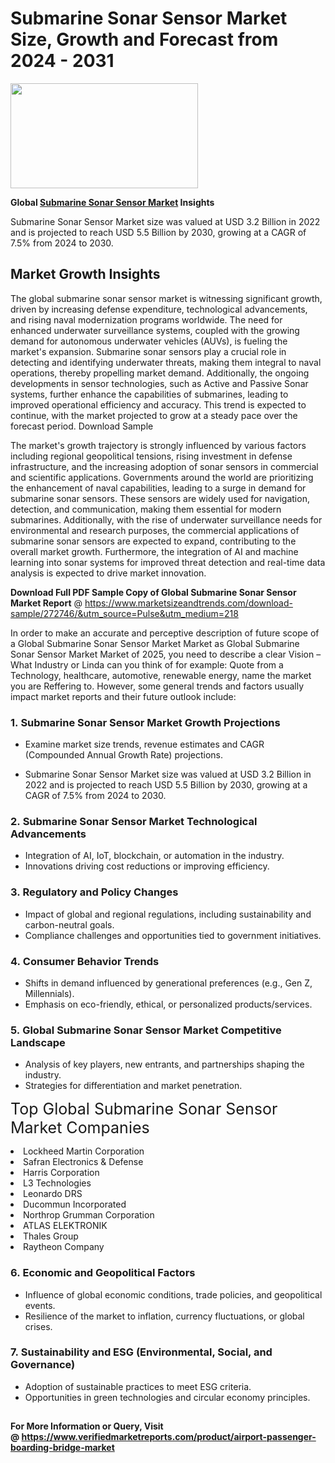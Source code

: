 <H1>Submarine Sonar Sensor Market Size, Growth and Forecast from 2024 - 2031</H1><img class="aligncenter size-medium wp-image-584254" src="https://thirdeyenews.in/wp-content/uploads/2024/09/Global-Market-Research-300x168.jpeg" alt="" width="300" height="168" /><p><strong>Global&nbsp;<a href="https://www.marketsizeandtrends.com/download-sample/272746/&amp;utm_source=Pulse&amp;utm_medium=218">Submarine Sonar Sensor Market</a> Insights</strong></p><p>Submarine Sonar Sensor Market size was valued at USD 3.2 Billion in 2022 and is projected to reach USD 5.5 Billion by 2030, growing at a CAGR of 7.5% from 2024 to 2030.</p><p><h2>Market Growth Insights</h2> <p>The global submarine sonar sensor market is witnessing significant growth, driven by increasing defense expenditure, technological advancements, and rising naval modernization programs worldwide. The need for enhanced underwater surveillance systems, coupled with the growing demand for autonomous underwater vehicles (AUVs), is fueling the market's expansion. Submarine sonar sensors play a crucial role in detecting and identifying underwater threats, making them integral to naval operations, thereby propelling market demand. Additionally, the ongoing developments in sensor technologies, such as Active and Passive Sonar systems, further enhance the capabilities of submarines, leading to improved operational efficiency and accuracy. This trend is expected to continue, with the market projected to grow at a steady pace over the forecast period. Download Sample</p> <p>The market's growth trajectory is strongly influenced by various factors including regional geopolitical tensions, rising investment in defense infrastructure, and the increasing adoption of sonar sensors in commercial and scientific applications. Governments around the world are prioritizing the enhancement of naval capabilities, leading to a surge in demand for submarine sonar sensors. These sensors are widely used for navigation, detection, and communication, making them essential for modern submarines. Additionally, with the rise of underwater surveillance needs for environmental and research purposes, the commercial applications of submarine sonar sensors are expected to expand, contributing to the overall market growth. Furthermore, the integration of AI and machine learning into sonar systems for improved threat detection and real-time data analysis is expected to drive market innovation. </p><p><span class=""><strong>Download Full PDF Sample Copy of Global Submarine Sonar Sensor Market Report</strong> @ <a href="https://www.marketsizeandtrends.com/download-sample/272746/&amp;utm_source=Pulse&amp;utm_medium=218" target="_blank">https://www.marketsizeandtrends.com/download-sample/272746/&amp;utm_source=Pulse&amp;utm_medium=218</a></span></p><p>In order to make an accurate and perceptive description of future scope of a Global&nbsp;Submarine Sonar Sensor Market Market as Global&nbsp;Submarine Sonar Sensor Market Market of 2025, you need to describe a clear Vision &ndash; What Industry or Linda can you think of for example: Quote from a Technology, healthcare, automotive, renewable energy, name the market you are Reffering to. However, some general trends and factors usually impact market reports and their future outlook include:</p><h3>1.&nbsp;<strong>Submarine Sonar Sensor Market Growth Projections</strong></h3><ul><li>Examine market size trends, revenue estimates and CAGR (Compounded Annual Growth Rate) projections.</li><li><p>Submarine Sonar Sensor Market size was valued at USD 3.2 Billion in 2022 and is projected to reach USD 5.5 Billion by 2030, growing at a CAGR of 7.5% from 2024 to 2030.</p></li></ul><h3>2.&nbsp;<strong>Submarine Sonar Sensor Market Technological Advancements</strong></h3><ul><li>Integration of AI, IoT, blockchain, or automation in the industry.</li><li>Innovations driving cost reductions or improving efficiency.</li></ul><h3>3.&nbsp;<strong>Regulatory and Policy Changes</strong></h3><ul><li>Impact of global and regional regulations, including sustainability and carbon-neutral goals.</li><li>Compliance challenges and opportunities tied to government initiatives.</li></ul><h3>4.&nbsp;<strong>Consumer Behavior Trends</strong></h3><ul><li>Shifts in demand influenced by generational preferences (e.g., Gen Z, Millennials).</li><li>Emphasis on eco-friendly, ethical, or personalized products/services.</li></ul><h3>5.&nbsp;<strong>Global Submarine Sonar Sensor Market Competitive Landscape</strong></h3><ul><li>Analysis of key players, new entrants, and partnerships shaping the industry.</li><li>Strategies for differentiation and market penetration.</li></ul><p data-pm-slice="1 1 []"><span style="color: inherit; font-family: inherit; font-size: 25px;">Top Global Submarine Sonar Sensor Market Companies</span></p><div class="" data-test-id=""><p><li>Lockheed Martin Corporation</li><li> Safran Electronics & Defense</li><li> Harris Corporation</li><li> L3 Technologies</li><li> Leonardo DRS</li><li> Ducommun Incorporated</li><li> Northrop Grumman Corporation</li><li> ATLAS ELEKTRONIK</li><li> Thales Group</li><li> Raytheon Company</li></p></div><h3>6.&nbsp;<strong>Economic and Geopolitical Factors</strong></h3><ul><li>Influence of global economic conditions, trade policies, and geopolitical events.</li><li>Resilience of the market to inflation, currency fluctuations, or global crises.</li></ul><h3>7.&nbsp;<strong>Sustainability and ESG (Environmental, Social, and Governance)</strong></h3><ul><li>Adoption of sustainable practices to meet ESG criteria.</li><li>Opportunities in green technologies and circular economy principles.</li></ul><h2><strong style="font-size: 14px;">For More Information or Query, Visit @&nbsp;</strong><a style="background-color: #ffffff; font-size: 14px;" href="https://www.marketsizeandtrends.com/report/submarine-sonar-sensor-market/" target="_blank">https://www.verifiedmarketreports.com/product/airport-passenger-boarding-bridge-market</a></h2>
